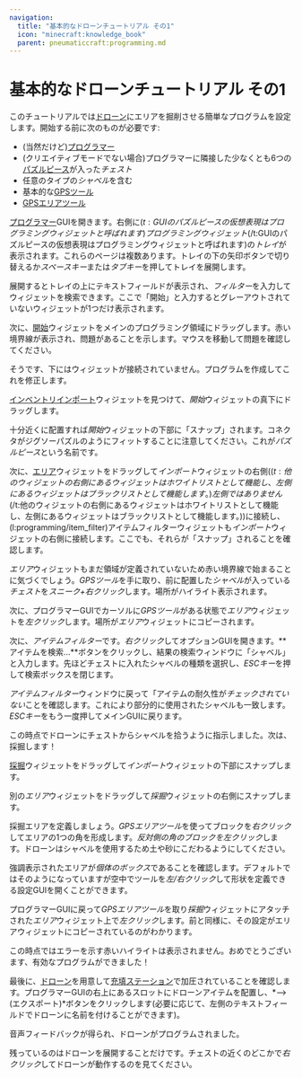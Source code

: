 ```yaml
---
navigation:
  title: "基本的なドローンチュートリアル その1"
  icon: "minecraft:knowledge_book"
  parent: pneumaticcraft:programming.md
---
```


# 基本的なドローンチュートリアル その1

このチュートリアルでは[ドローン](../drone.md)にエリアを掘削させる簡単なプログラムを設定します。開始する前に次のものが必要です:


- (当然だけど)[プログラマー](./programmer.md)
- (クリエイティブモードでない場合)プログラマーに隣接した少なくとも6つの[パズルピース](./puzzle_pieces.md)が入った*チェスト* 
- 任意のタイプの*シャベル*を含む
- 基本的な[GPSツール](../gps_tool.md) 
- [GPSエリアツール](../gps_area_tool.md)

[プログラマー](./programmer.md)GUIを開きます。右側に<Color hex="#880">$(t:GUIのパズルピースの仮想表現はプログラミングウィジェットと呼ばれます)プログラミングウィジェット$(/t:GUIのパズルピースの仮想表現はプログラミングウィジェットと呼ばれます)</Color>の*トレイ*が表示されます。これらのページは複数あります。トレイの下の矢印ボタンで切り替えるか*スペースキー*または*タブキー*を押してトレイを展開します。

展開するとトレイの上にテキストフィールドが表示され、*フィルター*を入力してウィジェットを検索できます。ここで「開始」と入力すると<Color id="gray">グレーアウト</Color>されていないウィジェットが1つだけ表示されます。

次に、[開始](./start.md)ウィジェットをメインのプログラミング領域にドラッグします。<Color id="dark_red">赤い境界線</Color>が表示され、問題があることを示します。マウスを移動して問題を確認してください。

そうです、下にはウィジェットが接続されていません。プログラムを作成してこれを修正します。

[インベントリインポート](./inventory_import.md)ウィジェットを見つけて、*開始*ウィジェットの真下にドラッグします。

十分近くに配置すれば*開始*ウィジェットの下部に「スナップ」されます。コネクタがジグソーパズルのようにフィットすることに注意してください。これが*パズルピース*という名前です。

次に、[エリア](./area.md)ウィジェットをドラッグして*インポート*ウィジェットの右側(<Color hex="#880">$(t:他のウィジェットの右側にあるウィジェットはホワイトリストとして機能し、左側にあるウィジェットはブラックリストとして機能します。)左側ではありません$(/t:他のウィジェットの右側にあるウィジェットはホワイトリストとして機能し、左側にあるウィジェットはブラックリストとして機能します。)</Color>)に接続し、(l:programming/item_filter)アイテムフィルターウィジェットも*インポート*ウィジェットの右側に接続します。ここでも、それらが「スナップ」されることを確認します。

*エリア*ウィジェットもまだ領域が定義されていないため<Color id="dark_red">赤い境界線</Color>で始まることに気づくでしょう。*GPSツール*を手に取り、前に配置した*シャベル*が入っている*チェスト*を*スニーク+右クリック*します。場所がハイライト表示されます。

次に、プログラマーGUIでカーソルに*GPSツール*がある状態で*エリア*ウィジェットを*左クリック*します。場所が*エリア*ウィジェットにコピーされます。

次に、*アイテムフィルター*です。*右クリック*してオプションGUIを開きます。**アイテムを検索...**ボタンをクリックし、結果の検索ウィンドウに「シャベル」と入力します。先ほどチェストに入れたシャベルの種類を選択し、*ESCキー*を押して検索ボックスを閉じます。

*アイテムフィルター*ウィンドウに戻って「アイテムの耐久性が*チェックされていない*ことを確認します。これにより部分的に使用されたシャベルも一致します。*ESCキー*をもう一度押してメインGUIに戻ります。

この時点でドローンにチェストからシャベルを拾うように指示しました。次は、採掘します！

[採掘](./dig.md)ウィジェットをドラッグして*インポート*ウィジェットの下部にスナップします。

別の*エリア*ウィジェットをドラッグして*採掘*ウィジェットの右側にスナップします。

採掘エリアを定義しましょう。*GPSエリアツール*を使ってブロックを*右クリック*してエリアの1つの角を形成します。*反対側の角のブロックを左クリック*します。ドローンはシャベルを使用するため土や砂にこだわるようにしてください。

強調表示されたエリアが*個体のボックス*であることを確認します。デフォルトではそのようになっていますが空中でツールを*左/右クリック*して形状を定義できる設定GUIを開くことができます。

プログラマーGUIに戻って*GPSエリアツール*を取り*採掘*ウィジェットにアタッチされた*エリア*ウィジェット上で*左クリック*します。前と同様に、その設定がエリアウィジェットにコピーされているのがわかります。

この時点ではエラーを示す赤いハイライトは表示されません。おめでとうございます、有効なプログラムができました！

最後に、[ドローン](../drone.md)を用意して[充填ステーション](../charging_station.md)で加圧されていることを確認します。プログラマーGUIの右上にあるスロットにドローンアイテムを配置し、*⟶ (エクスポート)*ボタンをクリックします(必要に応じて、左側のテキストフィールドでドローンに名前を付けることができます)。

音声フィードバックが得られ、ドローンがプログラムされました。

残っているのはドローンを展開することだけです。チェストの近くのどこかで*右クリック*してドローンが動作するのを見てください。

